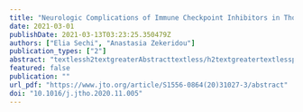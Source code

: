 ```yaml
---
title: "Neurologic Complications of Immune Checkpoint Inhibitors in Thoracic Malignancies"
date: 2021-03-01
publishDate: 2021-03-13T03:23:25.350479Z
authors: ["Elia Sechi", "Anastasia Zekeridou"]
publication_types: ["2"]
abstract: "textlessh2textgreaterAbstracttextless/h2textgreatertextlessptextgreaterImmune checkpoint inhibitors (ICIs) have transformed the prognosis of cancers previously considered lethal. The spectrum of therapeutic indications is rapidly expanding, including the vast majority of thoracic malignancies. By enhancing the immune responses against cancer, the ICI treatments lead to the development of immune-related adverse events (irAEs) that may affect any organ. Severity varies from mild to fatal clinical manifestations. Neurologic involvement is relatively rare and highly heterogeneous, including central and peripheral nervous system diseases associated with neural-specific autoantibodies or not, central nervous system vasculitis, and granulomatous and demyelinating disorders. Symptoms often manifest within the first four cycles of treatment and can develop regardless of the class of ICI used. An unfavorable outcome is found in up to one-third of patients and is generally associated with the patients' clinical characteristics (e.g., age, coexistence of systemic adverse events), cancer type (e.g., lung cancer versus other), and specific clinical setting (e.g., ICI treatment in patients with preexisting paraneoplastic neurologic autoimmunity, ICI rechallenge after a first neurologic irAE). Diagnosis should be suspected in patients with new-onset neurologic symptoms while on ICI treatment which are not explained by metastatic disease or other metabolic/infectious disorders. Recommended treatment is based on clinical severity and consists of ICI discontinuation with or without immunosuppressive/immunomodulatory therapy, although alternative approaches are reasonable depending on cancer status (e.g., aggressive immunosuppression without discontinuing ICI in patients with initial cancer response). Early recognition and appropriate treatment of these neurologic irAEs are crucial for improved patient outcomes and therapeutic planning.textless/ptextgreater"
featured: false
publication: ""
url_pdf: "https://www.jto.org/article/S1556-0864(20)31027-3/abstract"
doi: "10.1016/j.jtho.2020.11.005"
---
```


